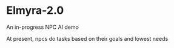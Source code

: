 # Elmyra-2.0

An in-progress NPC AI demo

At present, npcs do tasks based on their goals and lowest needs
